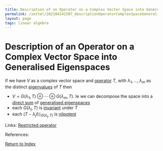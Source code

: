 ```yaml
---
title: Description of an Operator on a Complex Vector Space into Generalised Eigenspaces
permalink: /zettel/202104241507_descriptionOperatorComplexSpaceGeneralisedEigenspace
layout: page
tags: linear algebra
---
```

# Description of an Operator on a Complex Vector Space into Generalised Eigenspaces

If we have $V$ as a complex vector space and [operator](202102082104_operatorDefinition) $T$, with 
$\lambda_1, \ldots, \lambda_m$ as the distinct [eigenvalues](202102120912_eigenvalueDefinition) of $T$ then

- $V = G(\lambda_1, T) \oplus \cdots \oplus G(\lambda_m, T)$. Ie we can decompose the space into a [direct sum](202102061512_directSumDefinition) of [generalised eigenspaces](202102221242_generalizedEigenspaceDefinition)
- each $G(\lambda_j, T)$ is [invariant](202102120907_invariantSubspace) under $T$
- each $(T - \lambda_j I ) \mid_{G(\lambda_j, T)}$ is [nilpotent](202102221258_nilpotentOperatorDefinition)

Links: [Restricted operator](202102121258_restrictionOperatorDefinition)

References: 

[Return to Index](index)